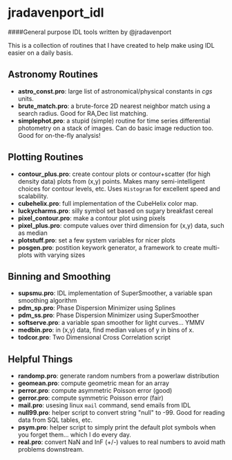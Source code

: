 jradavenport_idl
================

####General purpose IDL tools written by @jradavenport

This is a collection of routines that I have created to help make using IDL easier on a daily basis.


## Astronomy Routines
- **astro_const.pro**:  large list of astronomical/physical constants in *cgs* units.
- **brute_match.pro**:  a brute-force 2D nearest neighbor match using a search radius. Good for RA,Dec list matching.
- **simplephot.pro**:  a stupid (simple) routine for time series differential photometry on a stack of images. Can do basic image reduction too. Good for on-the-fly analysis!

## Plotting Routines
- **contour_plus.pro**:  create contour plots or contour+scatter (for high density data) plots from (x,y) points. Makes many semi-intelligent choices for contour levels, etc. Uses `Histogram` for excellent speed and scalability.
- **cubehelix.pro**:  full implementation of the CubeHelix color map.
- **luckycharms.pro**:  silly symbol set based on sugary breakfast cereal
- **pixel_contour.pro**:  make a contour plot using pixels
- **pixel_plus.pro**:  compute values over third dimension for (x,y) data, such as median
- **plotstuff.pro**: set a few system variables for nicer plots
- **posgen.pro**:  postition keywork generator, a framework to create multi-plots with varying sizes

## Binning and Smoothing
- **supsmu.pro**:  IDL implementation of SuperSmoother, a variable span smoothing algorithm
- **pdm_sp.pro**:  Phase Dispersion Minimizer using Splines
- **pdm_ss.pro**:  Phase Dispersion Minimizer using SuperSmoother
- **softserve.pro**:  a variable span smoother for light curves... YMMV
- **medbin.pro**:  in (x,y) data, find median values of y in bins of x.
- **todcor.pro**:  Two Dimensional Cross Correlation script

## Helpful Things
- **randomp.pro**:  generate random numbers from a powerlaw distribution
- **geomean.pro**:  compute geometric mean for an array
- **perror.pro**:  compute asymmetric Poisson error (good)
- **gerror.pro**:  compute symmetric Poisson error (fair)
- **mail.pro**:  usesing linux `mail` command, send emails from IDL
- **null99.pro**:  helper script to convert string "null" to -99. Good for reading data from SQL tables, etc.
- **psym.pro**:  helper script to simply print the default plot symbols when you forget them... which I do every day.
- **real.pro**:  convert NaN and InF (+/-) values to real numbers to avoid math problems downstream.
